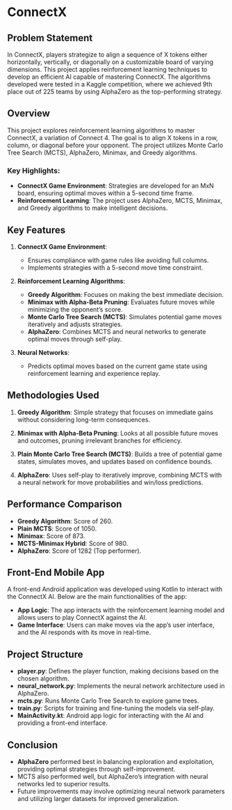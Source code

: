 # ConnectX

## Problem Statement

In ConnectX, players strategize to align a sequence of X tokens either horizontally, vertically, or diagonally on a customizable board of varying dimensions. This project applies reinforcement learning techniques to develop an efficient AI capable of mastering ConnectX. The algorithms developed were tested in a Kaggle competition, where we achieved 9th place out of 225 teams by using AlphaZero as the top-performing strategy.

## Overview

This project explores reinforcement learning algorithms to master ConnectX, a variation of Connect 4. The goal is to align X tokens in a row, column, or diagonal before your opponent. The project utilizes Monte Carlo Tree Search (MCTS), AlphaZero, Minimax, and Greedy algorithms.

### Key Highlights:
- **ConnectX Game Environment**: Strategies are developed for an MxN board, ensuring optimal moves within a 5-second time frame.
- **Reinforcement Learning**: The project uses AlphaZero, MCTS, Minimax, and Greedy algorithms to make intelligent decisions.

## Key Features

1. **ConnectX Game Environment**:
   - Ensures compliance with game rules like avoiding full columns.
   - Implements strategies with a 5-second move time constraint.

2. **Reinforcement Learning Algorithms**:
   - **Greedy Algorithm**: Focuses on making the best immediate decision.
   - **Minimax with Alpha-Beta Pruning**: Evaluates future moves while minimizing the opponent’s score.
   - **Monte Carlo Tree Search (MCTS)**: Simulates potential game moves iteratively and adjusts strategies.
   - **AlphaZero**: Combines MCTS and neural networks to generate optimal moves through self-play.

3. **Neural Networks**:
   - Predicts optimal moves based on the current game state using reinforcement learning and experience replay.

## Methodologies Used

1. **Greedy Algorithm**: Simple strategy that focuses on immediate gains without considering long-term consequences.

2. **Minimax with Alpha-Beta Pruning**: Looks at all possible future moves and outcomes, pruning irrelevant branches for efficiency.

3. **Plain Monte Carlo Tree Search (MCTS)**: Builds a tree of potential game states, simulates moves, and updates based on confidence bounds.

4. **AlphaZero**: Uses self-play to iteratively improve, combining MCTS with a neural network for move probabilities and win/loss predictions.

## Performance Comparison

- **Greedy Algorithm**: Score of 260.
- **Plain MCTS**: Score of 1050.
- **Minimax**: Score of 873.
- **MCTS-Minimax Hybrid**: Score of 980.
- **AlphaZero**: Score of 1282 (Top performer).

## Front-End Mobile App

A front-end Android application was developed using Kotlin to interact with the ConnectX AI. Below are the main functionalities of the app:

- **App Logic**: The app interacts with the reinforcement learning model and allows users to play ConnectX against the AI.
- **Game Interface**: Users can make moves via the app’s user interface, and the AI responds with its move in real-time.

## Project Structure

- **player.py**: Defines the player function, making decisions based on the chosen algorithm.
- **neural_network.py**: Implements the neural network architecture used in AlphaZero.
- **mcts.py**: Runs Monte Carlo Tree Search to explore game trees.
- **train.py**: Scripts for training and fine-tuning the models via self-play.
- **MainActivity.kt**: Android app logic for interacting with the AI and providing a front-end interface.

## Conclusion

- **AlphaZero** performed best in balancing exploration and exploitation, providing optimal strategies through self-improvement.
- MCTS also performed well, but AlphaZero’s integration with neural networks led to superior results.
- Future improvements may involve optimizing neural network parameters and utilizing larger datasets for improved generalization.
